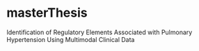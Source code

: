 # masterThesis

Identification of Regulatory Elements Associated with Pulmonary Hypertension Using Multimodal Clinical Data
